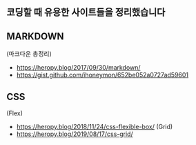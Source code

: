 
코딩할 때 유용한 사이트들을 정리했습니다
------

## MARKDOWN

(마크다운 총정리)
+ https://heropy.blog/2017/09/30/markdown/
+ https://gist.github.com/ihoneymon/652be052a0727ad59601

## CSS

(Flex)
+ https://heropy.blog/2018/11/24/css-flexible-box/
(Grid)
+ https://heropy.blog/2019/08/17/css-grid/
